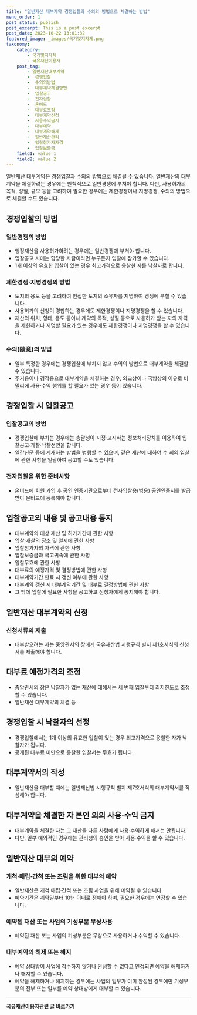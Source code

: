 ```yaml
---
title: "일반재산 대부계약 경쟁입찰과 수의의 방법으로 체결하는 방법"
menu_order: 1
post_status: publish
post_excerpt: This is a post excerpt
post_date: 2023-10-22 13:01:32
featured_image: _images/국가및지자체.png
taxonomy:
    category:
        - 국가및지자체
        - 국유재산이용자
    post_tag:
        - 일반재산대부계약
        -  경쟁입찰
        -  수의의방법
        -  대부계약체결방법
        -  입찰공고
        -  전자입찰
        -  온비드
        -  대부료조정
        -  대부계약신청
        -  사용수익금지
        -  대부예약
        -  대부계약해제
        -  일반재산관리
        -  입찰참가자자격
        -  입찰보증금
    field1: value 1
    field2: value 2
---
```



일반재산 대부계약은 경쟁입찰과 수의의 방법으로 체결될 수 있습니다. 일반재산의 대부계약을 체결하려는 경우에는 원칙적으로 일반경쟁에 부쳐야 합니다. 다만, 사용허가의 목적, 성질, 규모 등을 고려하여 필요한 경우에는 제한경쟁이나 지명경쟁, 수의의 방법으로 체결할 수도 있습니다.

## 경쟁입찰의 방법

### 일반경쟁의 방법
- 행정재산을 사용허가하려는 경우에는 일반경쟁에 부쳐야 합니다.
- 입찰공고 시에는 합당한 사람이라면 누구든지 입찰에 참가할 수 있습니다.
- 1개 이상의 유효한 입찰이 있는 경우 최고가격으로 응찰한 자를 낙찰자로 합니다.

### 제한경쟁·지명경쟁의 방법
- 토지의 용도 등을 고려하여 인접한 토지의 소유자를 지명하여 경쟁에 부칠 수 있습니다.
- 사용허가의 신청이 경합하는 경우에도 제한경쟁이나 지명경쟁을 할 수 있습니다.
- 재산의 위치, 형태, 용도 등이나 계약의 목적, 성질 등으로 사용허가 받는 자의 자격을 제한하거나 지명할 필요가 있는 경우에도 제한경쟁이나 지명경쟁을 할 수 있습니다.

### 수의(隨意)의 방법
- 일부 특정한 경우에는 경쟁입찰에 부치지 않고 수의의 방법으로 대부계약을 체결할 수 있습니다.
- 주거용이나 경작용으로 대부계약을 체결하는 경우, 외교상이나 국방상의 이유로 비밀리에 사용·수익 행위를 할 필요가 있는 경우 등이 있습니다.

## 경쟁입찰 시 입찰공고

### 입찰공고의 방법
- 경쟁입찰에 부치는 경우에는 총괄청이 지정·고시하는 정보처리장치를 이용하여 입찰공고·개찰·낙찰선언을 합니다.
- 일간신문 등에 게재하는 방법을 병행할 수 있으며, 같은 재산에 대하여 수 회의 입찰에 관한 사항을 일괄하여 공고할 수도 있습니다.

### 전자입찰을 위한 준비사항
- 온비드에 회원 가입 후 공인 인증기관으로부터 전자입찰용(범용) 공인인증서를 발급받아 온비드에 등록해야 합니다.

## 입찰공고의 내용 및 공고내용 통지

- 대부계약의 대상 재산 및 허가기간에 관한 사항
- 입찰·개찰의 장소 및 일시에 관한 사항
- 입찰참가자의 자격에 관한 사항
- 입찰보증금과 국고귀속에 관한 사항
- 입찰무효에 관한 사항
- 대부료의 예정가격 및 결정방법에 관한 사항
- 대부계약기간 만료 시 갱신 여부에 관한 사항
- 대부계약 갱신 시 대부계약기간 및 대부료 결정방법에 관한 사항
- 그 밖에 입찰에 필요한 사항을 공고하고 신청자에게 통지해야 합니다.

## 일반재산 대부계약의 신청

### 신청서류의 제출
- 대부받으려는 자는 중앙관서의 장에게 국유재산법 시행규칙 별지 제1호서식의 신청서를 제출해야 합니다.

## 대부료 예정가격의 조정

- 중앙관서의 장은 낙찰자가 없는 재산에 대해서는 세 번째 입찰부터 최저한도로 조정할 수 있습니다.
- 일반재산 대부계약의 체결 등

## 경쟁입찰 시 낙찰자의 선정
- 경쟁입찰에서는 1개 이상의 유효한 입찰이 있는 경우 최고가격으로 응찰한 자가 낙찰자가 됩니다.
- 공개된 대부료 미만으로 응찰한 입찰서는 무효가 됩니다.

## 대부계약서의 작성

- 일반재산을 대부할 때에는 일반재산법 시행규칙 별지 제7호서식의 대부계약서를 작성해야 합니다.

## 대부계약을 체결한 자 본인 외의 사용·수익 금지

- 대부계약을 체결한 자는 그 재산을 다른 사람에게 사용·수익하게 해서는 안됩니다.
- 다만, 일부 예외적인 경우에는 관리청의 승인을 받아 사용·수익을 할 수 있습니다.

## 일반재산 대부의 예약

### 개척·매립·간척 또는 조림을 위한 대부의 예약
- 일반재산은 개척·매립·간척 또는 조림 사업을 위해 예약될 수 있습니다.
- 예약기간은 계약일부터 10년 이내로 정해야 하며, 필요한 경우에는 연장할 수 있습니다.

### 예약된 재산 또는 사업의 기성부분 무상사용
- 예약된 재산 또는 사업의 기성부분은 무상으로 사용하거나 수익할 수 있습니다.

### 대부예약의 해제 또는 해지
- 예약 상대방이 사업에 착수하지 않거나 완성할 수 없다고 인정되면 예약을 해제하거나 해지할 수 있습니다.
- 예약을 해제하거나 해지하는 경우에는 사업의 일부가 이미 완성된 경우에만 기성부분의 전부 또는 일부를 예약 상대방에게 대부할 수 있습니다.

<!-- wp:separator -->
<hr class="wp-block-separator has-alpha-channel-opacity"/>
<!-- /wp:separator -->
<!-- wp:group {"backgroundColor":"base","layout":{"type":"constrained"}} -->
<div class="wp-block-group has-base-background-color has-background"><!-- wp:paragraph {"align":"center","fontSize":"large"} -->
<p class="has-text-align-center has-large-font-size"><strong>국유재산이용자관련 글 바로가기</strong></p>
<!-- /wp:paragraph -->


<!-- wp:latest-posts
{"categories":[{"id":7404,"count":19,"description":"","link":"https://uknowlaw.com/category/%ea%b5%ad%ec%9c%a0%ec%9e%ac%ec%82%b0%ec%9d%b4%ec%9a%a9%ec%9e%90/","name":"국유재산이용자","slug":"국유재산이용자","taxonomy":"category","parent":0,"meta":[],"_links":{"self":[{"href":"https://uknowlaw.com/wp-json/wp/v2/categories/7404"}],"collection":[{"href":"https://uknowlaw.com/wp-json/wp/v2/categories"}],"about":[{"href":"https://uknowlaw.com/wp-json/wp/v2/taxonomies/category"}],"wp:post_type":[{"href":"https://uknowlaw.com/wp-json/wp/v2/posts?categories=7404"}],"curies":[{"name":"wp","href":"https://api.w.org/{rel}","templated":true}]}}],"postsToShow":100,"excerptLength":28,"postLayout":"grid","columns":2,"featuredImageAlign":"left","featuredImageSizeSlug":"large","fontSize":"medium"} /--></div>
<!-- /wp:group -->